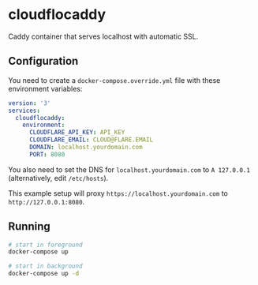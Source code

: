 # cloudflocaddy

Caddy container that serves localhost with automatic SSL.

## Configuration

You need to create a `docker-compose.override.yml` file with these environment variables:

```yml
version: '3'
services:
  cloudflocaddy:
    environment:
      CLOUDFLARE_API_KEY: API_KEY
      CLOUDFLARE_EMAIL: CLOUD@FLARE.EMAIL
      DOMAIN: localhost.yourdomain.com
      PORT: 8080
```

You also need to set the DNS for `localhost.yourdomain.com` to `A 127.0.0.1` (alternatively, edit `/etc/hosts`).

This example setup will proxy `https://localhost.yourdomain.com` to `http://127.0.0.1:8080`.

## Running

```sh
# start in foreground
docker-compose up

# start in background
docker-compose up -d
```
